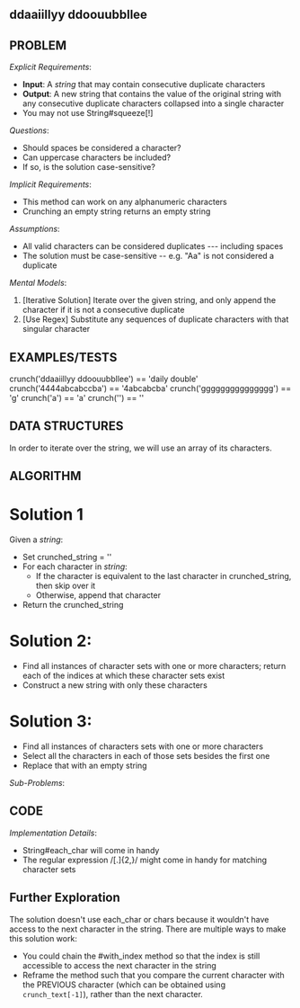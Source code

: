 ## ddaaiillyy ddoouubbllee

## PROBLEM

*Explicit Requirements*:
- **Input**: A _string_ that may contain consecutive duplicate characters
- **Output**: A new string that contains the value of the original string with any consecutive duplicate characters collapsed into a single character
- You may not use String#squeeze[!]

*Questions*:
- Should spaces be considered a character?
- Can uppercase characters be included?
- If so, is the solution case-sensitive?

*Implicit Requirements*:
- This method can work on any alphanumeric characters
- Crunching an empty string returns an empty string

*Assumptions*:
- All valid characters can be considered duplicates --- including spaces
- The solution must be case-sensitive -- e.g. "Aa" is not considered a duplicate

*Mental Models*:
1. [Iterative Solution] Iterate over the given string, and only append the character if it is not a consecutive duplicate
2. [Use Regex] Substitute any sequences of duplicate characters with that singular character

## EXAMPLES/TESTS

crunch('ddaaiillyy ddoouubbllee') == 'daily double'
crunch('4444abcabccba') == '4abcabcba'
crunch('ggggggggggggggg') == 'g'
crunch('a') == 'a'
crunch('') == ''

## DATA STRUCTURES

In order to iterate over the string, we will use an array of its characters.

## ALGORITHM

# Solution 1

Given a _string_:

- Set crunched_string = ''
- For each character in _string_:
  - If the character is equivalent to the last character in crunched_string, then skip over it
  - Otherwise, append that character
- Return the crunched_string

# Solution 2:
- Find all instances of character sets with one or more characters; return each of the indices at which these character sets exist
- Construct a new string with only these characters

# Solution 3:
- Find all instances of characters sets with one or more characters
- Select all the characters in each of those sets besides the first one
- Replace that with an empty string

*Sub-Problems*:


## CODE

*Implementation Details*:
- String#each_char will come in handy
- The regular expression /[.]{2,}/ might come in handy for matching character sets

## Further Exploration

The solution doesn't use each_char or chars because it wouldn't have access to the next character in the string. There are multiple ways to make this solution work:
- You could chain the #with_index method so that the index is still accessible
to access the next character in the string
- Reframe the method such that you compare the current character with the PREVIOUS character (which can be obtained using `crunch_text[-1]`), rather than
the next character.